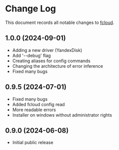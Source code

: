# Change Log

This document records all notable changes to [fcloud](https://fcloud.tech/docs).

## 1.0.0 (2024-09-01)

- Adding a new driver (YandexDisk)
- Add '--debug' flag
- Creating aliases for config commands
- Changing the architecture of error inference
- Fixed many bugs

## 0.9.5 (2024-07-01)

- Fixed many bugs
- Added fcloud config read
- More readable errors
- Installer on windows without administrator rights

## 0.9.0 (2024-06-08)

- Initial public release
